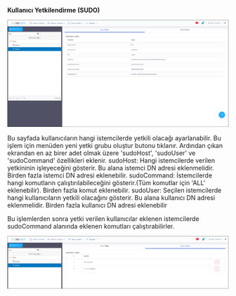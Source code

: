 **Kullanıcı Yetkilendirme (SUDO)**


![Kayıt Bilgileri](../images/kullaniciyetkilendirme/kayitbilgisi.png)

Bu sayfada kullanıcıların hangi istemcilerde yetkili olacağı ayarlanabilir. Bu işlem için menüden yeni yetki grubu oluştur butonu tıklanır. Ardından çıkan ekrandan en az birer adet olmak üzere 'sudoHost', 'sudoUser' ve 'sudoCommand' özellikleri eklenir.
sudoHost: Hangi istemcilerde verilen yetkininin işleyeceğini gösterir. Bu alana istemci DN adresi eklenmelidir. Birden fazla istemci DN adresi eklenebilir.
sudoCommand: İstemcilerde hangi komutların çalıştırılabileceğini gösterir.(Tüm komutlar için 'ALL' eklenebilir). Birden fazla komut eklenebilir.
sudoUser: Seçilen istemcilerde hangi kullanıcıların yetkili olacağını gösterir. Bu alana kullanıcı DN adresi eklenmelidir.  Birden fazla kullanıcı DN adresi eklenebilir

Bu işlemlerden sonra yetki verilen kullanıcılar eklenen istemcilerde sudoCommand alanında eklenen komutları çalıştırabilirler.

![Grup Üyeleri](../images/kullaniciyetkilendirme/grupuyeleri.png)
